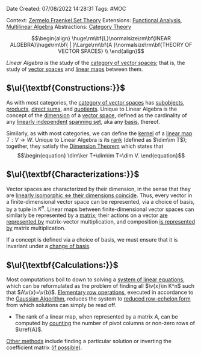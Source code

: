 <div class="topSpace"></div>

Date Created: 07/08/2022 14:28:31
Tags: #MOC

Context: [Zermelo Fraenkel Set Theory](obsidian://open?file=Zermelo%20Fraenkel%20Set%20Theory.md)
Extensions: [Functional Analysis](obsidian://open?file=Functional%20Analysis.md), [Multilinear Algebra](obsidian://open?file=Multilinear%20Algebra.md)
Abstractions: [Category Theory](obsidian://open?file=Category%20Theory.md)

$$\begin{align}
        \huge\rm\bf{L}\normalsize\rm\bf{INEAR ALGEBRA}\huge\rm\bf{ | }\Large\rm\bf{A }\normalsize\rm\bf{THEORY OF VECTOR SPACES} \\
\end{align}$$

_Linear Algebra_ is the study of the [category of vector spaces](obsidian://open?file=Category%20of%20Vector%20Spaces.md); that is, the study of [vector spaces](obsidian://open?file=Vector%20Space.md) and [linear maps](obsidian://open?file=Linear%20Map.md) between them.

## $\ul{\textbf{Constructions:}}$

As with most categories, the [category of vector spaces](obsidian://open?file=Category%20of%20Vector%20Spaces.md) has [subobjects](obsidian://open?file=Linear%20Subspace.md), [products](obsidian://open?file=Direct%20Product%20(Vector%20Space)), [direct sums](obsidian://open?file=Internal%20Direct%20Sum%20(Linear%20Algebra).md), and [quotients](obsidian://open?file=). Unique to Linear Algebra is the concept of the [dimension](obsidian://open?file=Dimension%20(Linear%20Algebra).md) of a [vector space](obsidian://open?file=Vector%20Space.md), defined as the cardinality of any [linearly independent](obsidian://open?file=Linear%20Independence.md) [spanning set](obsidian://open?file=Spanning%20Set.md), aka any [basis](obsidian://open?file=Hamel%20Basis.md), thereof.

Similarly, as with most categories, we can define the [kernel](obsidian://open?file=Kernel;%20Null%20Space.md) of a [linear map](obsidian://open?file=Linear%20Map.md) $T:V\to W$. Unique to Linear Algebra is its [rank](obsidian://open?file=Rank.md) (defined as $\dim\im T$); together, they satisfy the [Dimension Theorem](obsidian://open?file=Dimension%20Theorem.md) which states that
$$\begin{equation}
    \dim\ker T+\dim\im T=\dim V.
\end{equation}$$

## $\ul{\textbf{Characterizations:}}$

Vector spaces are characterized by their dimension, in the sense that they are [linearly isomorphic $\Leftrightarrow$ their dimensions coincide](obsidian://open?file=Linearly%20isomorphic%20iff%20dimensions%20coincide%20(finite-dim.).md). Thus, every vector in a finite-dimensional vector space can be represented, via a choice of basis, by a tuple in $K^n$. Linear maps between finite-dimensional vector spaces can similarly be represented by a [matrix](obsidian://open?file=Matrix.md); their actions on a vector [are represented by](obsidian://open?file=Action%20of%20linear%20map%20repr%20under%20basis%20left-multiplication%20of%20matrix%20representation.md) matrix-vector multiplication, and composition [is represented by](obsidian://open?file=Composition%20of%20linear%20maps%20repr%20under%20basis%20matrix%20product%20of%20representations.md) matrix multiplication.

If a concept is defined via a choice of basis, we must ensure that it is invariant under a [change of basis](obsidian://open?file=Basis%20Transition%20Map;%20Change%20of%20Basis%20Matrix.md).

## $\ul{\textbf{Calculations:}}$

Most computations boil to down to solving a [system of linear equations](obsidian://open?file=Linear%20System%20of%20Equations.md), which can be reformulated as the problem of finding all $\v{x}\in K^n$ such that $A\v{x}=\v{b}$. [Elementary row operations](obsidian://open?file=Elementary%20Matrices%20and%20Operations.md), executed in accordance to the [Gaussian Algorithm](obsidian://open?file=Gaussian%20Algorithm.md), reduces the system to [reduced row-echelon form](obsidian://open?file=Reduced%20Row-echelon%20Matrix.md) from which solutions can simply be read off.
* The rank of a linear map, when represented by a matrix $A$, can be computed by [counting](obsidian://open?file=Rank%20of%20matrix%20in%20RREF%20is%20number%20of%20pivot%20columns%20of%20non-zero%20rows.md) the number of pivot columns or non-zero rows of $\rref{A}$.

[Other methods](obsidian://open?file=Solutions%20of%20linear%20system%20of%20equations.md) include finding a particular solution or inverting the coefficient matrix ([if possible](obsidian://open?file=Matrix%20Invertibility%20Theorem.md)).

